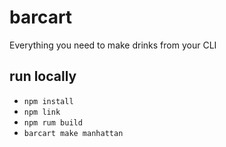 # barcart

Everything you need to make drinks from your CLI

## run locally
* `npm install`
* `npm link`
* `npm rum build`
* `barcart make manhattan`

